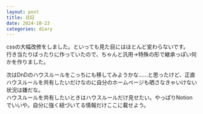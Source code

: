 ```yaml
---
layout: post
title: 日記
date: 2024-10-23
categories: diary
---
```

cssの大幅改修をしました。といっても見た目にはほとんど変わらないです。  
行き当たりばったりに作っていたので、ちゃんと汎用→特殊の形で継承っぽい何かを作りました。

次はDnDのハウスルールをこっちにも移してみようかな……と思ったけど、正直ハウスルールを共有したいだけなのに自分のホームページも晒さなきゃいけない状況は嫌だな。  
ハウスルールを共有したいときはハウスルールだけ見せたい。やっぱりNotionでいいや。自分に強く紐づいてる情報だけここに載せよう。
